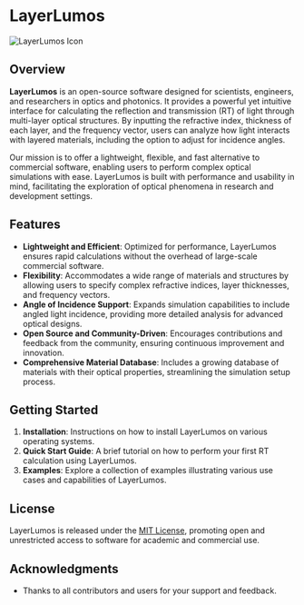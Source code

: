 # LayerLumos
![LayerLumos Icon](/docs/assets/icon3.jpg)
## Overview

**LayerLumos** is an open-source software designed for scientists, engineers, and researchers in optics and photonics. It provides a powerful yet intuitive interface for calculating the reflection and transmission (RT) of light through multi-layer optical structures. By inputting the refractive index, thickness of each layer, and the frequency vector, users can analyze how light interacts with layered materials, including the option to adjust for incidence angles.

Our mission is to offer a lightweight, flexible, and fast alternative to commercial software, enabling users to perform complex optical simulations with ease. LayerLumos is built with performance and usability in mind, facilitating the exploration of optical phenomena in research and development settings.

## Features

- **Lightweight and Efficient**: Optimized for performance, LayerLumos ensures rapid calculations without the overhead of large-scale commercial software.
- **Flexibility**: Accommodates a wide range of materials and structures by allowing users to specify complex refractive indices, layer thicknesses, and frequency vectors.
- **Angle of Incidence Support**: Expands simulation capabilities to include angled light incidence, providing more detailed analysis for advanced optical designs.
- **Open Source and Community-Driven**: Encourages contributions and feedback from the community, ensuring continuous improvement and innovation.
- **Comprehensive Material Database**: Includes a growing database of materials with their optical properties, streamlining the simulation setup process.

## Getting Started

1. **Installation**: Instructions on how to install LayerLumos on various operating systems.
2. **Quick Start Guide**: A brief tutorial on how to perform your first RT calculation using LayerLumos.
3. **Examples**: Explore a collection of examples illustrating various use cases and capabilities of LayerLumos.

## License

LayerLumos is released under the [MIT License](https://github.com/Mil152/LayerLumos/blob/main/LICENSE), promoting open and unrestricted access to software for academic and commercial use.

## Acknowledgments

- Thanks to all contributors and users for your support and feedback.
